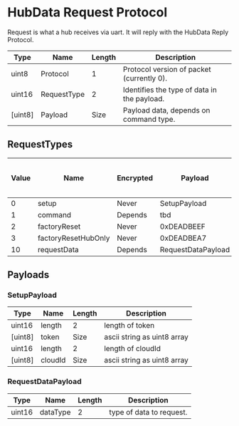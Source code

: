 

# HubData Request Protocol

Request is what a hub receives via uart. It will reply with the HubData Reply Protocol. 


Type | Name | Length | Description
--- | --- | --- | ---
uint8 | Protocol | 1 | Protocol version of packet (currently 0).
uint16 | RequestType | 2 | Identifies the type of data in the payload.
[uint8] | Payload | Size | Payload data, depends on command type.

## RequestTypes

Value | Name | Encrypted | Payload | Reply (other than error)
--- | --- | --- | --- | ---
| 0  | setup | Never |  SetupPayload | Success
| 1  | command | Depends | tbd | tbd
| 2  | factoryReset | Never | 0xDEADBEEF | Success
| 3  | factoryResetHubOnly | Never | 0xDEADBEA7 | Success
| 10 | requestData | Depends | RequestDataPayload | DataReply

## Payloads

### SetupPayload

Type | Name | Length | Description
--- | --- | --- | ---
uint16 | length | 2 | length of token
[uint8] | token | Size | ascii string as uint8 array
uint16 | length | 2 | length of cloudId
[uint8] | cloudId | Size | ascii string as uint8 array

### RequestDataPayload

Type | Name | Length | Description
--- | --- | --- | ---
uint16 | dataType | 2 | type of data to request.
